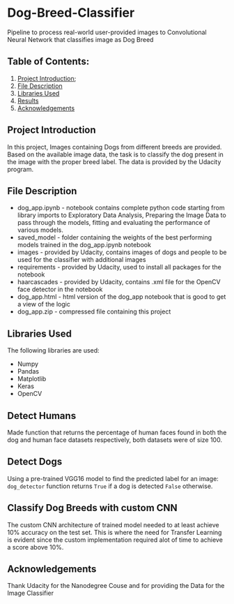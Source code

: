 # Dog-Breed-Classifier
Pipeline to process real-world user-provided images to Convolutional Neural Network that classifies image as Dog Breed

## Table of Contents:
1. [Project Introduction](#project-introduction);
2. [File Description](#file-description)
3. [Libraries Used](#libraries-used)
4. [Results](#results)
5. [Acknowledgements](#acknowledgements)

## Project Introduction
In this project, Images containing Dogs from different breeds are provided. Based on the available image data, the task is to classify the dog present in the image with the proper breed label. The data is provided by the Udacity program.

## File Description
- dog_app.ipynb - notebook contains complete python code starting from library imports to Exploratory Data Analysis, Preparing the Image Data to pass through the models, fitting and evaluating the performance of various models.
- saved_model - folder containing the weights of the best performing models trained in the dog_app.ipynb notebook
- images - provided by Udacity, contains images of dogs and people to be used for the classifier with additional images 
- requirements - provided by Udacity, used to install all packages for the notebook
- haarcascades - provided by Udacity, contains .xml file for the OpenCV face detector in the notebook
- dog_app.html - html version of the dog_app notebook that is good to get a view of the logic
- dog_app.zip - compressed file containing this project

## Libraries Used
The following libraries are used:
- Numpy
- Pandas
- Matplotlib
- Keras
- OpenCV

## Detect Humans
Made function that returns the percentage of human faces found in both the dog and human face datasets respectively, both datasets were of size 100.

## Detect Dogs
Using a pre-trained VGG16 model to find the predicted label for an image:
```dog_detector``` function returns ```True``` if a dog is detected ```False``` otherwise. 

## Classify Dog Breeds with custom CNN
The custom CNN architecture of trained model needed to at least achieve 10% accuracy on the test set. This is where the need for Transfer Learning is evident since the custom implementation required alot of time to achieve a score above 10%.

## Acknowledgements
Thank Udacity for the Nanodegree Couse and for providing the Data for the Image Classifier